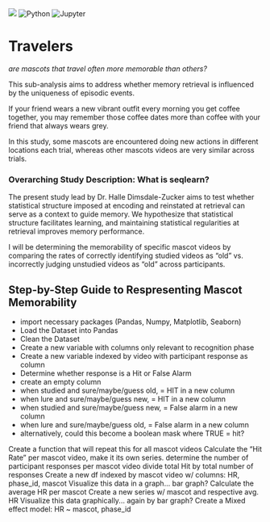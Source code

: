 <img src="https://img.shields.io/badge/seqlearn-Travelers-green.svg?logo=LOGO">
<img alt="Python" src="https://img.shields.io/badge/python-%2314354C.svg?style=for-the-badge&logo=python&logoColor=white">
<img alt="Jupyter" src="https://img.shields.io/badge/Jupyter-%23F37626.svg?style=for-the-badge&logo=Jupyter&logoColor=white" />

# Travelers 
*are mascots that travel often more memorable than others?*

This sub-analysis aims to address whether memory retrieval is influenced by the uniqueness of episodic events. 

If your friend wears a new vibrant outfit every morning you get coffee together, you may remember those coffee dates more than coffee with your friend that always wears grey. 

In this study, some mascots are encountered doing new actions in different locations each trial, whereas other mascots videos are very similar across trials. 


### Overarching Study Description: What is seqlearn?  
The present study lead by Dr. Halle Dimsdale-Zucker aims to test whether statistical structure imposed at encoding and reinstated at retrieval can serve as a context to guide memory. We hypothesize that statistical structure facilitates learning, and maintaining statistical regularities at retrieval improves memory performance.


I will be determining the memorability of specific mascot videos by comparing the rates of correctly identifying studied videos as “old” vs. incorrectly judging unstudied videos as “old” across participants.

## Step-by-Step Guide to Respresenting Mascot Memorability

* import necessary packages (Pandas, Numpy, Matplotlib, Seaborn)
* Load the Dataset into Pandas
* Clean the Dataset
* Create a new variable with columns only relevant to recognition phase
* Create a new variable indexed by video with participant response as column
* Determine whether response is a Hit or False Alarm
* create an empty column
* when studied and sure/maybe/guess old, = HIT in a new column
* when lure and sure/maybe/guess new, = HIT in a new column
* when studied and sure/maybe/guess new, = False alarm in a new column
* when lure and sure/maybe/guess old, = False alarm in a new column
* alternatively, could this become a boolean mask where TRUE = hit?

Create a function that will repeat this for all mascot videos
Calculate the “Hit Rate” per mascot video, make it its own series.
determine the number of participant responses per mascot video
divide total Hit by total number of responses
Create a new df indexed by mascot video w/ columns: HR, phase_id, mascot
Visualize this data in a graph... bar graph?
Calculate the average HR per mascot
Create a new series w/ mascot and respective avg. HR
Visualize this data graphically... again by bar graph?
Create a Mixed effect model: HR ~ mascot, phase_id
